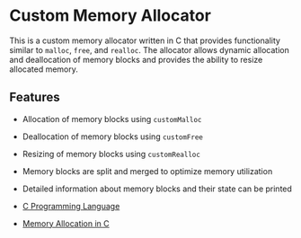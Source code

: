 
# Custom Memory Allocator

This is a custom memory allocator written in C that provides functionality similar to `malloc`, `free`, and `realloc`. The allocator allows dynamic allocation and deallocation of memory blocks and provides the ability to resize allocated memory.

## Features

- Allocation of memory blocks using `customMalloc`
- Deallocation of memory blocks using `customFree`
- Resizing of memory blocks using `customRealloc`
- Memory blocks are split and merged to optimize memory utilization
- Detailed information about memory blocks and their state can be printed

- [C Programming Language](https://en.wikipedia.org/wiki/C_(programming_language))
- [Memory Allocation in C](https://en.wikipedia.org/wiki/C_dynamic_memory_allocation)

